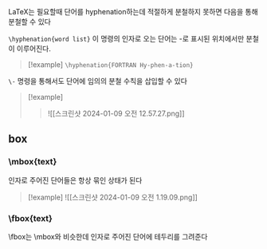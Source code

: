 LaTeX는 필요할때 단어를 hyphenation하는데 적절하게 분철하지 못하면 다음을 통해 분철할 수 있다

`\hyphenation{word list}`
이 명령의 인자로 오는 단어는 -로 표시된 위치에서만 분철이 이루어진다.

>[!example]
> `\hyphenation{FORTRAN Hy-phen-a-tion}`

`\-` 명령을 통해서도 단어에 임의의 분철 수칙을 삽입할 수 있다
>[!example]
>>![[스크린샷 2024-01-09 오전 12.57.27.png]]
## box
### \mbox{text}
인자로 주어진 단어들은 항상 묶인 상태가 된다
>[!example]
>![[스크린샷 2024-01-09 오전 1.19.09.png]]
### \fbox{text}
\fbox는 \mbox와 비슷한데 인자로 주어진 단어에 테두리를 그려준다
